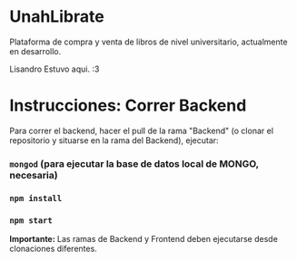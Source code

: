 # UnahLibrate
Plataforma de compra y venta de libros de nivel universitario, actualmente en desarrollo.

Lisandro Estuvo aqui. :3

# Instrucciones: Correr Backend

Para correr el backend, hacer el pull de la rama "Backend" (o clonar el repositorio y situarse en la rama del Backend), ejecutar:

### `mongod` (para ejecutar la base de datos local de MONGO, necesaria)

### `npm install`
### `npm start`

**Importante:** Las ramas de Backend y Frontend deben ejecutarse desde clonaciones diferentes. 
